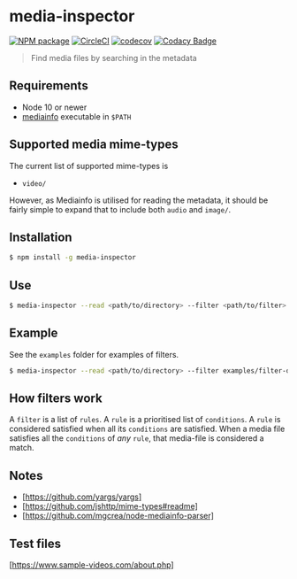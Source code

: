 # media-inspector

[![NPM package](https://img.shields.io/npm/v/media-inspector.svg)](https://www.npmjs.com/package/media-inspector)
[![CircleCI](https://circleci.com/gh/rasmuslp/media-inspector.svg?style=shield&circle-token=21fe02e13458f4ce20cd844453b47dbb540f32d8)](https://circleci.com/gh/rasmuslp/media-inspector)
[![codecov](https://codecov.io/gh/rasmuslp/media-inspector/branch/master/graph/badge.svg?token=W1WmybGFxx)](https://codecov.io/gh/rasmuslp/media-inspector)
[![Codacy Badge](https://api.codacy.com/project/badge/Grade/f3254449eccb484bb8fb5400ef344611)](https://www.codacy.com/app/rasmuslp/media-inspector?utm_source=github.com&amp;utm_medium=referral&amp;utm_content=rasmuslp/media-inspector&amp;utm_campaign=Badge_Grade)

> Find media files by searching in the metadata

## Requirements
  * Node 10 or newer
  * [mediainfo](https://mediaarea.net/en/MediaInfo) executable in `$PATH`

## Supported media mime-types
The current list of supported mime-types is
* `video/`

However, as Mediainfo is utilised for reading the metadata, it should be fairly simple to expand that to include both `audio` and `image/`.

## Installation
```bash
$ npm install -g media-inspector
```

## Use
```bash
$ media-inspector --read <path/to/directory> --filter <path/to/filter>
```

## Example
See the `examples` folder for examples of filters.
```bash
$ media-inspector --read <path/to/directory> --filter examples/filter-default.json --include-auxiliary --verbose
```
## How filters work
A `filter` is a list of `rules`. A `rule` is a prioritised list of `conditions`.
A `rule` is considered satisfied when all its `conditions` are satisfied.
When a media file satisfies all the `conditions` of *any* `rule`, that media-file is considered a match.

## Notes

  * [https://github.com/yargs/yargs]
  * [https://github.com/jshttp/mime-types#readme]
  * [https://github.com/mgcrea/node-mediainfo-parser]

## Test files
[https://www.sample-videos.com/about.php]

